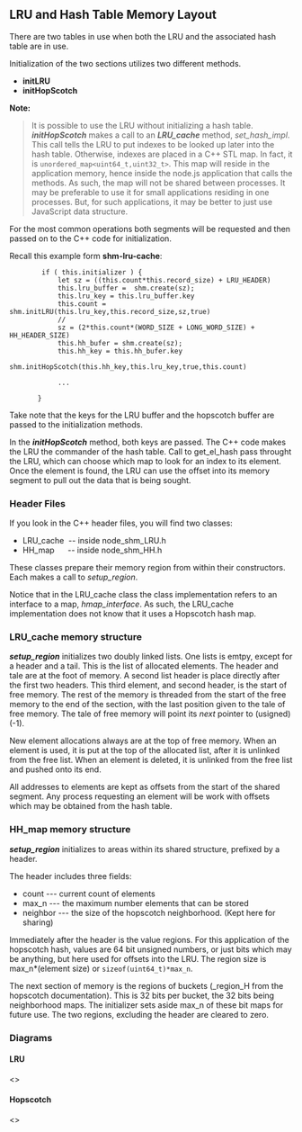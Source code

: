 ## LRU and Hash Table Memory Layout

There are two tables in use when both the LRU and the associated hash table are in use. 

Initialization of the two sections utilizes two different methods. 

* **initLRU**
* **initHopScotch**

**Note:**
> It is possible to use the LRU without initializing a hash table.
***initHopScotch*** makes a call to an ***LRU\_cache*** method, *set\_hash\_impl*. This call tells the LRU to put indexes to be looked up later into the hash table. Otherwise, indexes are placed in a C++ STL map. In fact, it is `unordered_map<uint64_t,uint32_t>`. This map will reside in the application memory, hence inside the node.js application that calls the methods. As such, the map will not be shared between processes. It may be preferable to use it for small applications residing in one processes. But, for such applications, it may be better to just use JavaScript data structure.

For the most common operations both segments will be requested and then passed on to the C++ code for initialization. 

Recall this example form **shm-lru-cache**:

```
        if ( this.initializer ) {
            let sz = ((this.count*this.record_size) + LRU_HEADER)
            this.lru_buffer =  shm.create(sz);
            this.lru_key = this.lru_buffer.key
            this.count = shm.initLRU(this.lru_key,this.record_size,sz,true)
            //
            sz = (2*this.count*(WORD_SIZE + LONG_WORD_SIZE) + HH_HEADER_SIZE)
            this.hh_bufer = shm.create(sz); 
            this.hh_key = this.hh_bufer.key
            shm.initHopScotch(this.hh_key,this.lru_key,true,this.count)
            
            ...
            
       }

```

Take note that the keys for the LRU buffer and the hopscotch buffer are passed to the initialization methods. 

In the ***initHopScotch*** method, both keys are passed. The C++ code makes the LRU the commander of the hash table. Call to get\_el\_hash pass throught the LRU, which can choose which map to look for an index to its element. Once the element is found, the LRU can use the offset into its memory segment to pull out the data that is being sought.

### Header Files

If you look in the C++ header files, you will find two classes:

* LRU\_cache&nbsp;&nbsp;-- inside node\_shm\_LRU.h
* HH\_map&nbsp;&nbsp;&nbsp;&nbsp;&nbsp;&nbsp;-- inside node\_shm\_HH.h


These classes prepare their memory region from within their constructors. Each makes a call to *setup\_region*.

Notice that in the LRU_cache class the class implementation refers to an interface to a map, *hmap\_interface*. As such, the LRU\_cache implementation does not know that it uses a Hopscotch hash map.

### LRU\_cache memory structure

***setup\_region*** initializes two doubly linked lists. One lists is emtpy, except for a header and a tail. This is the list of allocated elements. The header and tale are at the foot of memory. A second list header is place directly after the first two headers. This third element, and second header, is the start of free memory. The rest of the memory is threaded from the start of the free memory to the end of the section, with the last position given to the tale of free memory. The tale of free memory will point its *next* pointer to (usigned)(-1).

New element allocations always are at the top of free memory. When an element is used, it is put at the top of the allocated list, after it is unlinked from the free list. When an element is deleted, it is unlinked from the free list and pushed onto its end.

All addresses to elements are kept as offsets from the start of the shared segment. Any process requesting an element will be work with offsets which may be obtained from the hash table.

 
### HH\_map memory structure

***setup\_region*** initializes to areas within its shared structure, prefixed by a header.

The header includes three fields:

* count --- current count of elements
* max\_n --- the maximum number elements that can be stored
* neighbor --- the size of the hopscotch neighborhood. (Kept here for sharing)

Immediately after the header is the value regions. For this application of the hopscotch hash, values are 64 bit unsigned numbers, or just bits which may be anything, but here used for offsets into the LRU. The region size is max\_n*(element size) or `sizeof(uint64_t)*max_n`.

The next section of memory is the regions of buckets (\_region\_H from the hopscotch documentation). This is 32 bits per bucket, the 32 bits being neighborhood maps. The initializer sets aside max\_n of these bit maps for future use. The two regions, excluding the header are cleared to zero.

### Diagrams

#### LRU

<>

#### Hopscotch


<>




